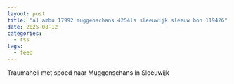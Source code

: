 ```yaml
---
layout: post
title: "a1 ambu 17992 muggenschans 4254ls sleeuwijk sleeuw bon 119426"
date: 2025-08-12
categories: 
  - rss
tags: 
  - feed
---
```


Traumaheli met spoed naar Muggenschans in Sleeuwijk

